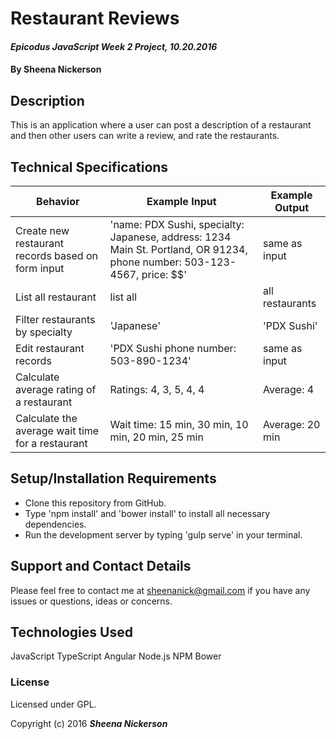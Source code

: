 # Restaurant Reviews

#### _Epicodus JavaScript Week 2 Project, 10.20.2016_

#### By Sheena Nickerson

## Description

This is an application where a user can post a description of a restaurant and then other users can write a review, and rate the restaurants.

## Technical Specifications

| Behavior                                          | Example Input                                                                                                            | Example Output  |
|---------------------------------------------------|--------------------------------------------------------------------------------------------------------------------------|-----------------|
| Create new restaurant records based on form input | 'name: PDX Sushi, specialty: Japanese, address: 1234 Main St. Portland, OR 91234, phone number: 503-123-4567, price: $$' | same as input   |
| List all restaurant                               | list all                                                                                                                 | all restaurants |
| Filter restaurants by specialty                   | 'Japanese'                                                                                                               | 'PDX Sushi'     |
| Edit restaurant records                           | 'PDX Sushi phone number: 503-890-1234'                                                                                   | same as input   |
| Calculate average rating of a restaurant          | Ratings: 4, 3, 5, 4, 4                                                                                                   | Average: 4      |
| Calculate the average wait time for a restaurant  | Wait time: 15 min, 30 min, 10 min, 20 min, 25 min                                                                        | Average: 20 min |

## Setup/Installation Requirements

* Clone this repository from GitHub.
* Type 'npm install' and 'bower install' to install all necessary dependencies.
* Run the development server by typing 'gulp serve' in your terminal.

## Support and Contact Details

Please feel free to contact me at sheenanick@gmail.com if you have any issues or questions, ideas or concerns.

## Technologies Used

JavaScript
TypeScript
Angular
Node.js
NPM
Bower

### License

Licensed under GPL.

Copyright (c) 2016 **_Sheena Nickerson_**

